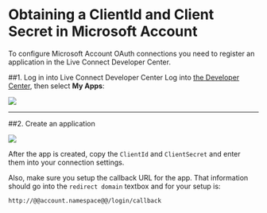 # Obtaining a ClientId and Client Secret in Microsoft Account

To configure Microsoft Account OAuth connections you need to register an application in the Live Connect Developer Center. 

##1. Log in into Live Connect Developer Center
Log into [the Developer Center](https://account.live.com/developers/applications), then select __My Apps__:

![](img/ma-portal-1.png)

---

##2. Create an application

![](img/ma-portal-2.png)

After the app is created, copy the `ClientId` and `ClientSecret` and enter them into your connection settings. 

Also, make sure you setup the callback URL for the app. That information should go into the `redirect domain` textbox and for your setup is:

	http://@@account.namespace@@/login/callback
